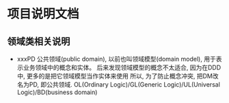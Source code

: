 # 项目说明文档

## 领域类相关说明

- xxxPD
  公共领域(public domain), 以前也叫领域模型(domain model), 用于表示业务领域中的概念和实体。
  后来发现领域模型的概念不太适合, 因为在DDD中, 更多的是把它领域模型当作实体来使用
  所以, 为了防止概念冲突, 把DM改名为PD, 即公共领域.
  OL(Ordinary Logic)/GL(Generic Logic)/UL(Universal Logic)/BD(business domain)

